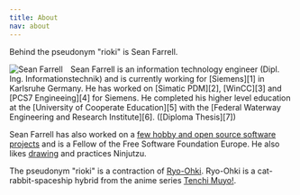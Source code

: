 ```yaml
---
title: About
nav: about
---
```


Behind the pseudonym "rioki" is Sean Farrell. 

<img src="/media/sean_farrell.jpg" alt="Sean Farrell" align="left" style="margin-right: 1em" />
Sean Farrell is an information technology engineer (Dipl. Ing. Informationstechnik) and is currently working 
for [Siemens][1] in Karlsruhe Germany. He has worked on [Simatic PDM][2], [WinCC][3] and [PCS7 Engineeing][4] 
for Siemens. He completed his higher level education at the [University of Cooperate Education][5] with 
the [Federal Waterway Engineering and Research Institute][6]. ([Diploma Thesis][7])

Sean Farrell has also worked on a [few hobby and open source software projects][8] and is a Fellow of the 
Free Software Foundation Europe. He also likes [drawing][9] and practices Ninjutzu.

The pseudonym "rioki" is a contraction of [Ryo-Ohki][11]. Ryo-Ohki is a cat-rabbit-spaceship hybrid from the anime 
series [Tenchi Muyo!][12].

[1]: http://www.siemens.com
[2]: http://w3.siemens.com/mcms/process-control-systems/en/distributed-control-system-simatic-pcs-7/simatic-pcs-7-system-components/process-device-manager-pdm/pages/default.aspx
[3]: http://www.industry.siemens.com/topics/global/en/tia-portal/pages/default.aspx
[4]: http://www.automation.siemens.com/mcms/process-control-systems/en/distributed-control-system-simatic-pcs-7/simatic-pcs-7-system-components/engineering-system/Pages/engineering-system.aspx
[5]: https://www.dhbw-karlsruhe.de
[6]: http://www.baw.de
[7]: /media/Sean_Farrell_Diploma_Thesis.pdf
[8]: /projects.html
[9]: http://rioki1337.deviantart.com/
[10]: http://genbukan.org/
[11]: http://tenchi.wikia.com/wiki/Ryo-Ohki
[12]: https://en.wikipedia.org/wiki/Tenchi_Muyo!
